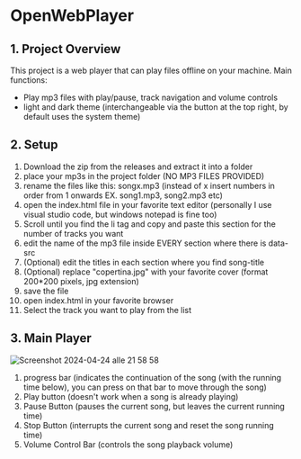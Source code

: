 # OpenWebPlayer

## 1. Project Overview
This project is a web player that can play files offline on your machine.
Main functions:
- Play mp3 files with play/pause, track navigation and volume controls
- light and dark theme (interchangeable via the button at the top right, by default uses the system theme)

## 2. Setup
1. Download the zip from the releases and extract it into a folder
2. place your mp3s in the project folder (NO MP3 FILES PROVIDED)
3. rename the files like this: songx.mp3 (instead of x insert numbers in order from 1 onwards EX. song1.mp3, song2.mp3 etc)
4. open the index.html file in your favorite text editor (personally I use visual studio code, but windows notepad is fine too)
5. Scroll until you find the li tag and copy and paste this section for the number of tracks you want
6. edit the name of the mp3 file inside EVERY section where there is data-src
7. (Optional) edit the titles in each section where you find song-title
8. (Optional) replace "copertina.jpg" with your favorite cover (format 200*200 pixels, jpg extension)
8. save the file
9. open index.html in your favorite browser
10. Select the track you want to play from the list

## 3. Main Player
![Screenshot 2024-04-24 alle 21 58 58](https://github.com/Andre886/OpenWebPlayer/assets/122826739/90c579a8-7303-478c-8934-eab7a0b3422f)
1. progress bar (indicates the continuation of the song (with the running time below), you can press on that bar to move through the song)
2. Play button (doesn't work when a song is already playing)
3. Pause Button (pauses the current song, but leaves the current running time)
4. Stop Button (interrupts the current song and reset the song running time)
5. Volume Control Bar (controls the song playback volume)

